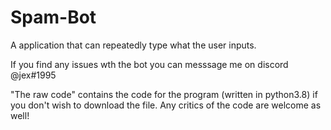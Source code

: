 # Spam-Bot
A application that can repeatedly type what the user inputs.

If you find any issues wth the bot you can messsage me on discord @jex#1995

"The raw code" contains the code for the program (written in python3.8) if you don't wish to download the file.
Any critics of the code are welcome as well!
